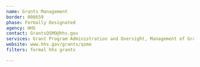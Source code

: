 ```yaml
---
name: Grants Management
border: 008659
phase: Formally Designated
agency: HHS
contact: GrantsQSMO@hhs.gov
services: Grant Program Administration and Oversight, Management of Grant Pre-Award, Award, Post-Award & Closeout, Grant Recipient Oversight (initial focus may be a Single Audit Solution)
website: www.hhs.gov/grants/qsmo
filters: formal hhs grants

---
```

